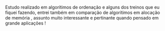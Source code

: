 Estudo realizado em algorítimos de ordenação e alguns dos treinos que eu fiquei fazendo, entrei também em comparação de algorítimos em alocação de memória , assunto muito interessante e pertinante quando pensado em grande aplicações !

